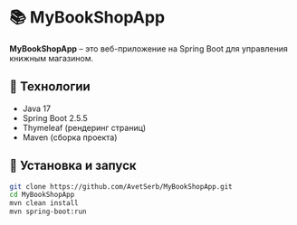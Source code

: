 # 📚 MyBookShopApp

**MyBookShopApp** – это веб-приложение на Spring Boot для управления книжным магазином.

## 🚀 Технологии
- Java 17
- Spring Boot 2.5.5
- Thymeleaf (рендеринг страниц)
- Maven (сборка проекта)

## 🔧 Установка и запуск
```bash
git clone https://github.com/AvetSerb/MyBookShopApp.git
cd MyBookShopApp
mvn clean install
mvn spring-boot:run
